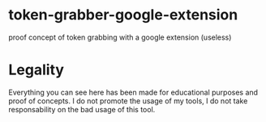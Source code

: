 # token-grabber-google-extension
proof concept of token grabbing with a google extension (useless)

# Legality

Everything you can see here has been made for educational purposes and proof of concepts. I do not promote the usage of my tools, I do not take responsability on the bad usage of this tool.
